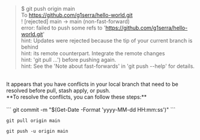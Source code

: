 > $ git push origin main
> <br>
> To https://github.com/g1serra/hello-world.git
> <br>
>  ! [rejected] main -> main (non-fast-forward)
>  <br>
> error: failed to push some refs to 'https://github.com/g1serra/hello-world.git'
> <br>
> hint: Updates were rejected because the tip of your current branch is behind
> <br>
> hint: its remote counterpart. Integrate the remote changes
> <br>
> hint: 'git pull ...') before pushing again.
> <br>
> hint: See the 'Note about fast-forwards' in 'git push --help' for details.
<br>
It appears that you have conflicts in your local branch that need to be resolved before pull, stash apply, or push.
<br>
**To resolve the conflicts, you can follow these steps:**
<br>
<br>
```
git commit -m "$(Get-Date -Format 'yyyy-MM-dd HH:mm:ss')"
```

```
git pull origin main
```

```
git push -u origin main
```
